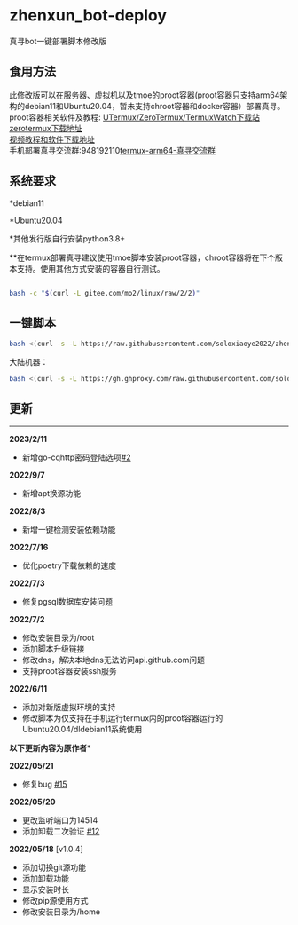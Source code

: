 # zhenxun_bot-deploy
 真寻bot一键部署脚本修改版
## 食用方法  
此修改版可以在服务器、虚拟机以及tmoe的proot容器(proot容器只支持arm64架构的debian11和Ubuntu20.04，暂未支持chroot容器和docker容器）部署真寻。  
proot容器相关软件及教程:
[UTermux/ZeroTermux/TermuxWatch下载站](https://blog.utermux.dev/ut/download.html)  
[zerotermux下载地址](https://d.icdown.club/repository/main/ZeroTermux/ZeroTermux%20-0.118.21.apk)  
[视频教程和软件下载地址](pan.soloxiaoye.top)  
手机部署真寻交流群:948192110[termux-arm64-真寻交流群](https://jq.qq.com/?_wv=1027&k=rMWrhoIt)

## 系统要求

*debian11

*Ubuntu20.04

*其他发行版自行安装python3.8+

**在termux部署真寻建议使用tmoe脚本安装proot容器，chroot容器将在下个版本支持。使用其他方式安装的容器自行测试。

```bash

bash -c "$(curl -L gitee.com/mo2/linux/raw/2/2)"

```

## 一键脚本
```bash
bash <(curl -s -L https://raw.githubusercontent.com/soloxiaoye2022/zhenxun_bot-deploy/main/install.sh)
```
大陆机器：
```bash
bash <(curl -s -L https://gh.ghproxy.com/raw.githubusercontent.com/soloxiaoye2022/zhenxun_bot-deploy/main/install.sh)
```
## 更新

****

**2023/2/11**

* 新增go-cqhttp密码登陆选项[#2](https://github.com/soloxiaoye2022/zhenxun_bot-deploy/issues/2)

**2022/9/7**

* 新增apt换源功能

**2022/8/3**

* 新增一键检测安装依赖功能

**2022/7/16**

* 优化poetry下载依赖的速度

**2022/7/3**

* 修复pgsql数据库安装问题

**2022/7/2**

* 修改安装目录为/root 
* 添加脚本升级链接
* 修改dns，解决本地dns无法访问api.github.com问题
* 支持proot容器安装ssh服务

**2022/6/11**

* 添加对新版虚拟环境的支持
* 修改脚本为仅支持在手机运行termux内的proot容器运行的Ubuntu20.04/dldebian11系统使用

****以下更新内容为原作者*****

**2022/05/21**

* 修复bug [#15](https://github.com/zhenxun-org/zhenxun_bot-deploy/issues/15)

**2022/05/20**

* 更改监听端口为14514
* 添加卸载二次验证 [#12](https://github.com/zhenxun-org/zhenxun_bot-deploy/issues/12)

**2022/05/18** [v1.0.4]

* 添加切换git源功能
* 添加卸载功能
* 显示安装时长
* 修改pip源使用方式
* 修改安装目录为/home
